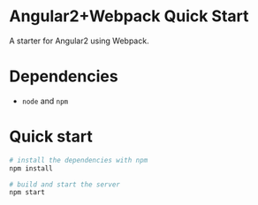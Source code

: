# Angular2+Webpack Quick Start

A starter for Angular2 using Webpack.

# Dependencies

 - `node` and `npm`

# Quick start

```sh
# install the dependencies with npm
npm install

# build and start the server
npm start
```

